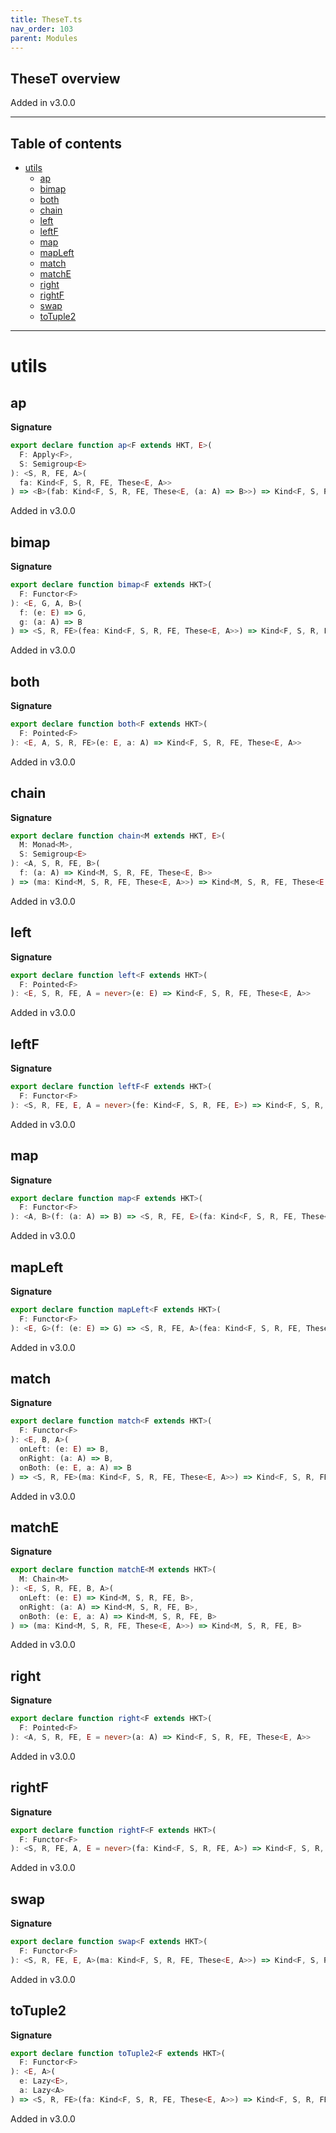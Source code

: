 ```yaml
---
title: TheseT.ts
nav_order: 103
parent: Modules
---
```


## TheseT overview

Added in v3.0.0

---

<h2 class="text-delta">Table of contents</h2>

- [utils](#utils)
  - [ap](#ap)
  - [bimap](#bimap)
  - [both](#both)
  - [chain](#chain)
  - [left](#left)
  - [leftF](#leftf)
  - [map](#map)
  - [mapLeft](#mapleft)
  - [match](#match)
  - [matchE](#matche)
  - [right](#right)
  - [rightF](#rightf)
  - [swap](#swap)
  - [toTuple2](#totuple2)

---

# utils

## ap

**Signature**

```ts
export declare function ap<F extends HKT, E>(
  F: Apply<F>,
  S: Semigroup<E>
): <S, R, FE, A>(
  fa: Kind<F, S, R, FE, These<E, A>>
) => <B>(fab: Kind<F, S, R, FE, These<E, (a: A) => B>>) => Kind<F, S, R, FE, These<E, B>>
```

Added in v3.0.0

## bimap

**Signature**

```ts
export declare function bimap<F extends HKT>(
  F: Functor<F>
): <E, G, A, B>(
  f: (e: E) => G,
  g: (a: A) => B
) => <S, R, FE>(fea: Kind<F, S, R, FE, These<E, A>>) => Kind<F, S, R, FE, These<G, B>>
```

Added in v3.0.0

## both

**Signature**

```ts
export declare function both<F extends HKT>(
  F: Pointed<F>
): <E, A, S, R, FE>(e: E, a: A) => Kind<F, S, R, FE, These<E, A>>
```

Added in v3.0.0

## chain

**Signature**

```ts
export declare function chain<M extends HKT, E>(
  M: Monad<M>,
  S: Semigroup<E>
): <A, S, R, FE, B>(
  f: (a: A) => Kind<M, S, R, FE, These<E, B>>
) => (ma: Kind<M, S, R, FE, These<E, A>>) => Kind<M, S, R, FE, These<E, B>>
```

Added in v3.0.0

## left

**Signature**

```ts
export declare function left<F extends HKT>(
  F: Pointed<F>
): <E, S, R, FE, A = never>(e: E) => Kind<F, S, R, FE, These<E, A>>
```

Added in v3.0.0

## leftF

**Signature**

```ts
export declare function leftF<F extends HKT>(
  F: Functor<F>
): <S, R, FE, E, A = never>(fe: Kind<F, S, R, FE, E>) => Kind<F, S, R, FE, These<E, A>>
```

Added in v3.0.0

## map

**Signature**

```ts
export declare function map<F extends HKT>(
  F: Functor<F>
): <A, B>(f: (a: A) => B) => <S, R, FE, E>(fa: Kind<F, S, R, FE, These<E, A>>) => Kind<F, S, R, FE, These<E, B>>
```

Added in v3.0.0

## mapLeft

**Signature**

```ts
export declare function mapLeft<F extends HKT>(
  F: Functor<F>
): <E, G>(f: (e: E) => G) => <S, R, FE, A>(fea: Kind<F, S, R, FE, These<E, A>>) => Kind<F, S, R, FE, These<G, A>>
```

Added in v3.0.0

## match

**Signature**

```ts
export declare function match<F extends HKT>(
  F: Functor<F>
): <E, B, A>(
  onLeft: (e: E) => B,
  onRight: (a: A) => B,
  onBoth: (e: E, a: A) => B
) => <S, R, FE>(ma: Kind<F, S, R, FE, These<E, A>>) => Kind<F, S, R, FE, B>
```

Added in v3.0.0

## matchE

**Signature**

```ts
export declare function matchE<M extends HKT>(
  M: Chain<M>
): <E, S, R, FE, B, A>(
  onLeft: (e: E) => Kind<M, S, R, FE, B>,
  onRight: (a: A) => Kind<M, S, R, FE, B>,
  onBoth: (e: E, a: A) => Kind<M, S, R, FE, B>
) => (ma: Kind<M, S, R, FE, These<E, A>>) => Kind<M, S, R, FE, B>
```

Added in v3.0.0

## right

**Signature**

```ts
export declare function right<F extends HKT>(
  F: Pointed<F>
): <A, S, R, FE, E = never>(a: A) => Kind<F, S, R, FE, These<E, A>>
```

Added in v3.0.0

## rightF

**Signature**

```ts
export declare function rightF<F extends HKT>(
  F: Functor<F>
): <S, R, FE, A, E = never>(fa: Kind<F, S, R, FE, A>) => Kind<F, S, R, FE, These<E, A>>
```

Added in v3.0.0

## swap

**Signature**

```ts
export declare function swap<F extends HKT>(
  F: Functor<F>
): <S, R, FE, E, A>(ma: Kind<F, S, R, FE, These<E, A>>) => Kind<F, S, R, FE, These<A, E>>
```

Added in v3.0.0

## toTuple2

**Signature**

```ts
export declare function toTuple2<F extends HKT>(
  F: Functor<F>
): <E, A>(
  e: Lazy<E>,
  a: Lazy<A>
) => <S, R, FE>(fa: Kind<F, S, R, FE, These<E, A>>) => Kind<F, S, R, FE, readonly [E, A]>
```

Added in v3.0.0
